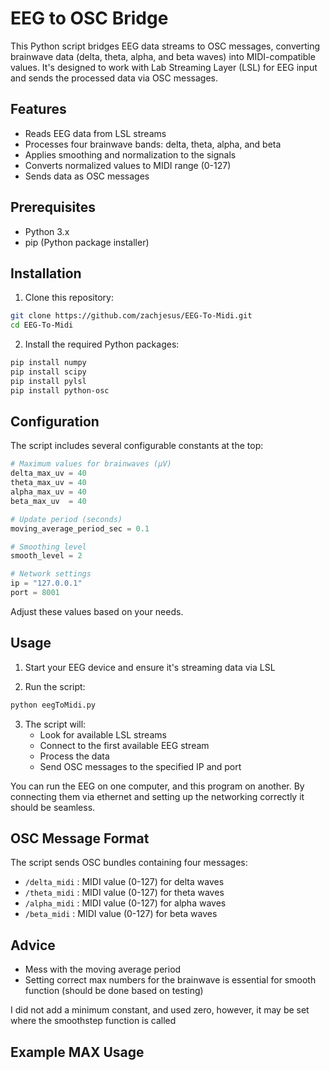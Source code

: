 # EEG to OSC Bridge

This Python script bridges EEG data streams to OSC messages, converting brainwave data (delta, theta, alpha, and beta waves) into MIDI-compatible values. It's designed to work with Lab Streaming Layer (LSL) for EEG input and sends the processed data via OSC messages.

## Features

- Reads EEG data from LSL streams
- Processes four brainwave bands: delta, theta, alpha, and beta
- Applies smoothing and normalization to the signals
- Converts normalized values to MIDI range (0-127)
- Sends data as OSC messages

## Prerequisites

- Python 3.x
- pip (Python package installer)

## Installation

1. Clone this repository:
```bash
git clone https://github.com/zachjesus/EEG-To-Midi.git
cd EEG-To-Midi
```

2. Install the required Python packages:
```bash
pip install numpy
pip install scipy
pip install pylsl
pip install python-osc
```

## Configuration

The script includes several configurable constants at the top:

```python
# Maximum values for brainwaves (µV)
delta_max_uv = 40
theta_max_uv = 40
alpha_max_uv = 40
beta_max_uv  = 40

# Update period (seconds)
moving_average_period_sec = 0.1

# Smoothing level
smooth_level = 2

# Network settings
ip = "127.0.0.1"
port = 8001
```

Adjust these values based on your needs.

## Usage

1. Start your EEG device and ensure it's streaming data via LSL

2. Run the script:
```bash
python eegToMidi.py
```

3. The script will:
   - Look for available LSL streams
   - Connect to the first available EEG stream
   - Process the data
   - Send OSC messages to the specified IP and port
   
You can run the EEG on one computer, and this program on another. By connecting them via ethernet and setting up the networking correctly it should be seamless. 

## OSC Message Format

The script sends OSC bundles containing four messages:
- `/delta_midi` : MIDI value (0-127) for delta waves
- `/theta_midi` : MIDI value (0-127) for theta waves
- `/alpha_midi` : MIDI value (0-127) for alpha waves
- `/beta_midi`  : MIDI value (0-127) for beta waves

## Advice 
  - Mess with the moving average period
  - Setting correct max numbers for the brainwave is essential for smooth function (should be done based on testing)

I did not add a minimum constant, and used zero, however, it may be set where the smoothstep function is called

## Example MAX Usage


  
